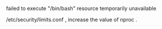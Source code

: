  failed to execute "/bin/bash" resource temporarily unavailable
 
/etc/security/limits.conf , increase the value of nproc  . 